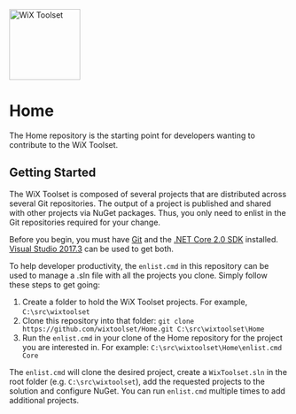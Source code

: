 <img src="https://github.com/wixtoolset/Home/raw/master/imgs/wix-white-bg.png" alt="WiX Toolset" height="128" />

# Home

The Home repository is the starting point for developers wanting to contribute to the WiX Toolset.


## Getting Started

The WiX Toolset is composed of several projects that are distributed across several Git repositories.
The output of a project is published and shared with other projects via NuGet packages.
Thus, you only need to enlist in the Git repositories required for your change.

Before you begin, you must have [Git][git] and the [.NET Core 2.0 SDK][core2] installed. [Visual Studio 2017.3][vs] can be used
to get both.

To help developer productivity, the `enlist.cmd` in this repository can be used to manage a .sln file
with all the projects you clone. Simply follow these steps to get going:

1. Create a folder to hold the WiX Toolset projects. For example, `C:\src\wixtoolset`
2. Clone this repository into that folder: `git clone https://github.com/wixtoolset/Home.git C:\src\wixtoolset\Home`
3. Run the `enlist.cmd` in your clone of the Home repository for the project you are interested in. For example: `C:\src\wixtoolset\Home\enlist.cmd Core`

The `enlist.cmd` will clone the desired project, create a `WixToolset.sln` in the root folder (e.g. `C:\src\wixtoolset`), add the
requested projects to the solution and configure NuGet. You can run `enlist.cmd` multiple times to add additional projects.


[git]: https://git-for-windows.github.io/
[core2]: https://www.microsoft.com/net/core
[vs]: https://www.visualstudio.com/vs/
